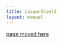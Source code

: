 ```yaml
---
title: LasaurShield
layout: manual
---
```


[page moved here](https://github.com/nortd/lasersaur/wiki/LasaurShield)
